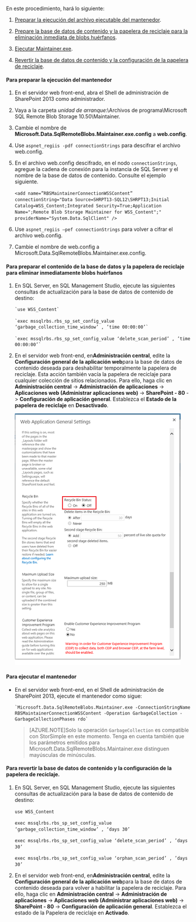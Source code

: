 <!--author=SharS last changed: 9/17/15-->

En este procedimiento, hará lo siguiente:

1. [Preparar la ejecución del archivo ejecutable del mantenedor](#to-prepare-to-run-the-maintainer).

2. [Prepare la base de datos de contenido y la papelera de reciclaje para la eliminación inmediata de blobs huérfanos](#to-prepare-the-content-database-and-recycle-bin-to-immediately-delete-orphaned-blobs).

3. [Ejecutar Maintainer.exe](#to-run-the-maintainer).

4. [Revertir la base de datos de contenido y la configuración de la papelera de reciclaje](#to-revert-the-content-database-and-recycle-bin-settings).

#### Para preparar la ejecución del mantenedor

1. En el servidor web front-end, abra el Shell de administración de SharePoint 2013 como administrador.

2. Vaya a la carpeta *unidad de arranque*:\\Archivos de programa\\Microsoft SQL Remote Blob Storage 10.50\\Maintainer.

3. Cambie el nombre de **Microsoft.Data.SqlRemoteBlobs.Maintainer.exe.config** a **web.config**.

4. Use `aspnet_regiis -pdf connectionStrings` para descifrar el archivo web.config.

5. En el archivo web.config descifrado, en el nodo `connectionStrings`, agregue la cadena de conexión para la instancia de SQL Server y el nombre de la base de datos de contenido. Consulte el ejemplo siguiente.

    `<add name=”RBSMaintainerConnectionWSSContent” connectionString="Data Source=SHRPT13-SQL12\SHRPT13;Initial Catalog=WSS_Content;Integrated Security=True;Application Name=";Remote Blob Storage Maintainer for WSS_Content";" providerName="System.Data.SqlClient" />`

6. Use `aspnet_regiis –pef connectionStrings` para volver a cifrar el archivo web.config.

7. Cambie el nombre de web.config a Microsoft.Data.SqlRemoteBlobs.Maintainer.exe.config.

#### Para preparar el contenido de la base de datos y la papelera de reciclaje para eliminar inmediatamente blobs huérfanos

1. En SQL Server, en SQL Management Studio, ejecute las siguientes consultas de actualización para la base de datos de contenido de destino: 

       `use WSS_Content`

       `exec mssqlrbs.rbs_sp_set_config_value ‘garbage_collection_time_window’ , ’time 00:00:00’`

       `exec mssqlrbs.rbs_sp_set_config_value ‘delete_scan_period’ , ’time 00:00:00’`

2. En el servidor web front-end, en**Administración central**, edite la **Configuración general de la aplicación web**para la base de datos de contenido deseada para deshabilitar temporalmente la papelera de reciclaje. Esta acción también vacía la papelera de reciclaje para cualquier colección de sitios relacionados. Para ello, haga clic en **Administración central** -> **Administración de aplicaciones** -> **Aplicaciones web (Administrar aplicaciones web)** -> **SharePoint - 80** -> **Configuración de aplicación general**. Establezca el **Estado de la papelera de reciclaje** en **Desactivado**.

    ![Configuración general de la aplicación web](./media/storsimple-sharepoint-adapter-garbage-collection/HCS_WebApplicationGeneralSettings-include.png)

#### Para ejecutar el mantenedor

- En el servidor web front-end, en el Shell de administración de SharePoint 2013, ejecute el mantenedor como sigue:

      `Microsoft.Data.SqlRemoteBlobs.Maintainer.exe -ConnectionStringName RBSMaintainerConnectionWSSContent -Operation GarbageCollection -GarbageCollectionPhases rdo`

    >[AZURE.NOTE]Solo la operación `GarbageCollection` es compatible con StorSimple en este momento. Tenga en cuenta también que los parámetros emitidos para Microsoft.Data.SqlRemoteBlobs.Maintainer.exe distinguen mayúsculas de minúsculas.
 
#### Para revertir la base de datos de contenido y la configuración de la papelera de reciclaje.

1. En SQL Server, en SQL Management Studio, ejecute las siguientes consultas de actualización para la base de datos de contenido de destino:

      `use WSS_Content`

      `exec mssqlrbs.rbs_sp_set_config_value ‘garbage_collection_time_window’ , ‘days 30’`

      `exec mssqlrbs.rbs_sp_set_config_value ‘delete_scan_period’ , ’days 30’`

      `exec mssqlrbs.rbs_sp_set_config_value ‘orphan_scan_period’ , ’days 30’`

2. En el servidor web front-end, en**Administración central**, edite la **Configuración general de la aplicación web**para la base de datos de contenido deseada para volver a habilitar la papelera de reciclaje. Para ello, haga clic en **Administración central** -> **Administración de aplicaciones** -> **Aplicaciones web (Administrar aplicaciones web)** -> **SharePoint - 80** -> **Configuración de aplicación general**. Establezca el estado de la Papelera de reciclaje en **Activado**.

<!---HONumber=AcomDC_0107_2016-->